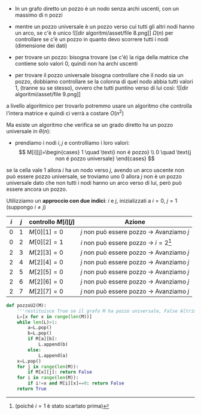 - In un grafo diretto un pozzo è un nodo senza archi uscenti, con un massimo di n pozzi
- mentre un pozzo universale è un pozzo verso cui tutti gli altri nodi hanno un arco, se c'è è unico
![[dir algoritmi/asset/file 8.png]]
$\Omega(n)$ per controllare se c'è un pozzo in quanto devo scorrere tutti i nodi (dimensione dei dati)

- per trovare un pozzo: 
	bisogna trovare (se c'è) la riga della matrice che contiene solo valori 0, quindi non ha archi uscenti
- per trovare il pozzo universale
	bisogna controllare che il nodo sia un pozzo,
	dobbiamo controllare se la colonna di quel nodo abbia tutti valori 1, (tranne su se stesso), ovvero che tutti puntino verso di lui
	 così: ![[dir algoritmi/asset/file 9.png]]

a livello algoritmico per trovarlo potremmo usare un algoritmo che controlla l'intera matrice e quindi ci verrà a costare $O(n^2)$

Ma esiste un algoritmo che verifica se un grado diretto ha un pozzo universale in $\theta(n)$:
- prendiamo i nodi $i,j$ e controlliamo i loro valori:
$$
M[i][j]=\begin{cases}
1 \quad \text{i non é pozzo} \\
0 \quad \text{j non é pozzo universale}
\end{cases}
$$

se la cella vale $1$ allora $i$ ha un nodo verso $j$, avendo un arco uscente non può essere pozzo universale, se troviamo uno $0$ allora $j$ non è un pozzo universale dato che non tutti i nodi hanno un arco verso di lui, però può essere ancora un pozzo.

Utilizziamo un **approccio con due indici**: $i$ e $j$, inizializzati a $i = 0$, $j = 1$ (suppongo $i\ne j$)

| $i$ | $j$ | controllo $M[i][j]$ | Azione                                   |
| --- | --- | ------------------- | ---------------------------------------- |
| 0   | 1   | $M[0][1] = 0$       | $j$ non può essere pozzo → Avanziamo $j$ |
| 0   | 2   | $M[0][2] = 1$       | $i$ non può essere pozzo → $i = 2$[^1]   |
| 2   | 3   | $M[2][3] = 0$       | $j$ non può essere pozzo → Avanziamo $j$ |
| 2   | 4   | $M[2][4] = 0$       | $j$ non può essere pozzo → Avanziamo $j$ |
| 2   | 5   | $M[2][5] = 0$       | $j$ non può essere pozzo → Avanziamo $j$ |
| 2   | 6   | $M[2][6] = 0$       | $j$ non può essere pozzo → Avanziamo $j$ |
| 2   | 7   | $M[2][7] = 0$       | $j$ non può essere pozzo → Avanziamo $j$ |
```python
def pozzoU2(M):
    '''restituisce True se il grafo M ha pozzo universale, False Altrimenti'''
    L=[x for x in range(len(M))]
    while len(L)>1:
        a=L.pop()
        b=L.pop()
        if M[a][b]:
            L.append(b)
        else:
            L.append(a)
    x=L.pop()
    for j in range(len(M)):
        if M[x][j]: return False
    for i in range(len(M)):
        if i!=x and M[i][x]==0: return False
    return True
```

[^1]: (poiché $i=1$ è stato scartato prima)
